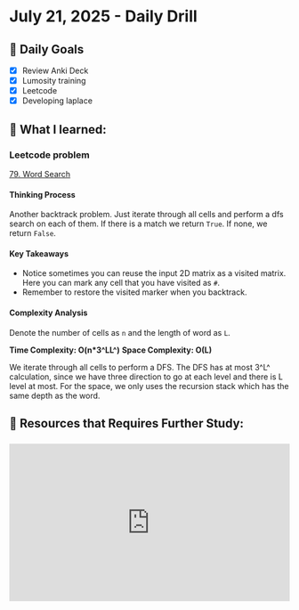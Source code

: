 # July 21, 2025 - Daily Drill

## 🎯 Daily Goals

- [x] Review Anki Deck
- [x] Lumosity training
- [x] Leetcode
- [x] Developing laplace

## 📝 What I learned:

### Leetcode problem

[79. Word Search](https://leetcode.com/problems/word-search/description/?envType=company&envId=amazon&favoriteSlug=amazon-thirty-days)


#### Thinking Process

Another backtrack problem. Just iterate through all cells and perform a dfs search on each of them. If there is a match we return `True`. If none, we return `False`.

#### Key Takeaways

- Notice sometimes you can reuse the input 2D matrix as a visited matrix. Here you can mark any cell that you have visited as `#`. 
- Remember to restore the visited marker when you backtrack.

#### Complexity Analysis

Denote the number of cells as `n` and the length of word as `L`.

**Time Complexity: O(n*3^LL^)**
**Space Complexity: O(L)**

We iterate through all cells to perform a DFS. The DFS has at most 3^L^ calculation, since we have three direction to go at each level and there is L level at most. For the space, we only uses the recursion stack which has the same depth as the word.

## 🚀 Resources that Requires Further Study:

<div style="position: relative; padding-bottom: 56.25%; height: 0; overflow: hidden; max-width: 100%; margin: 1.5rem 0;">
    <iframe src="https://www.youtube.com/embed/mGEf4qLpAbw" 
            style="position: absolute; top: 0; left: 0; width: 100%; height: 100%; border: none;" 
            allowfullscreen>
    </iframe>
</div>
